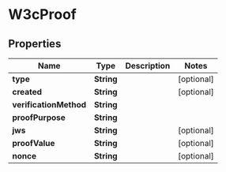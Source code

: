 # W3cProof

## Properties

| Name                   | Type       | Description | Notes      |
| ---------------------- | ---------- | ----------- | ---------- |
| **type**               | **String** |             | [optional] |
| **created**            | **String** |             | [optional] |
| **verificationMethod** | **String** |             |            |
| **proofPurpose**       | **String** |             |            |
| **jws**                | **String** |             | [optional] |
| **proofValue**         | **String** |             | [optional] |
| **nonce**              | **String** |             | [optional] |

